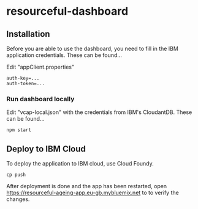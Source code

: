 # resourceful-dashboard

## Installation
Before you are able to use the dashboard, you need to fill in the IBM application credentials.
These can be found...

Edit "appClient.properties"
```shell
auth-key=...
auth-token=...
```

### Run dashboard locally
Edit "vcap-local.json" with the credentials from IBM's CloudantDB.
These can be found...
```shell
npm start
```
## Deploy to IBM Cloud
To deploy the application to IBM cloud, use Cloud Foundy.
```shell
cp push
```

After deployment is done and the app has been restarted, open https://resourceful-ageing-app.eu-gb.mybluemix.net to to verify the changes.